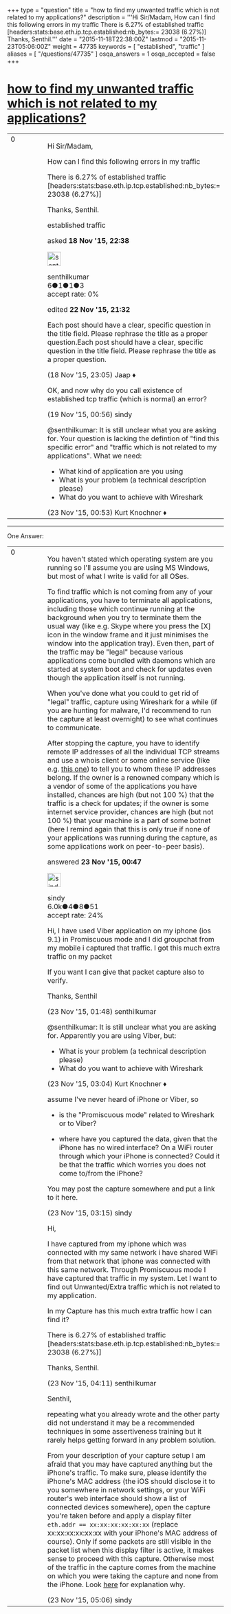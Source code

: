 +++
type = "question"
title = "how to find my unwanted traffic which is not related to my applications?"
description = '''Hi Sir/Madam,  How can I find this following errors in my traffic There is 6.27% of established traffic [headers:stats:base.eth.ip.tcp.established:nb_bytes:= 23038 (6.27%)]  Thanks,  Senthil.'''
date = "2015-11-18T22:38:00Z"
lastmod = "2015-11-23T05:06:00Z"
weight = 47735
keywords = [ "established", "traffic" ]
aliases = [ "/questions/47735" ]
osqa_answers = 1
osqa_accepted = false
+++

<div class="headNormal">

# [how to find my unwanted traffic which is not related to my applications?](/questions/47735/how-to-find-my-unwanted-traffic-which-is-not-related-to-my-applications)

</div>

<div id="main-body">

<div id="askform">

<table id="question-table" style="width:100%;"><colgroup><col style="width: 50%" /><col style="width: 50%" /></colgroup><tbody><tr class="odd"><td style="width: 30px; vertical-align: top"><div class="vote-buttons"><span id="post-47735-upvote" class="ajax-command post-vote up" rel="nofollow" title="I like this post (click again to cancel)"> </span><div id="post-47735-score" class="post-score" title="current number of votes">0</div><span id="post-47735-downvote" class="ajax-command post-vote down" rel="nofollow" title="I dont like this post (click again to cancel)"> </span> <span id="favorite-mark" class="ajax-command favorite-mark" rel="nofollow" title="mark/unmark this question as favorite (click again to cancel)"> </span><div id="favorite-count" class="favorite-count"></div></div></td><td><div id="item-right"><div class="question-body"><p>Hi Sir/Madam,</p><p>How can I find this following errors in my traffic</p><p>There is 6.27% of established traffic [headers:stats:base.eth.ip.tcp.established:nb_bytes:= 23038 (6.27%)]</p><p>Thanks, Senthil.</p></div><div id="question-tags" class="tags-container tags"><span class="post-tag tag-link-established" rel="tag" title="see questions tagged &#39;established&#39;">established</span> <span class="post-tag tag-link-traffic" rel="tag" title="see questions tagged &#39;traffic&#39;">traffic</span></div><div id="question-controls" class="post-controls"></div><div class="post-update-info-container"><div class="post-update-info post-update-info-user"><p>asked <strong>18 Nov '15, 22:38</strong></p><img src="https://secure.gravatar.com/avatar/d9a185f0640cbafbb4eedd27d3d6c144?s=32&amp;d=identicon&amp;r=g" class="gravatar" width="32" height="32" alt="senthilkumar&#39;s gravatar image" /><p><span>senthilkumar</span><br />
<span class="score" title="6 reputation points">6</span><span title="1 badges"><span class="badge1">●</span><span class="badgecount">1</span></span><span title="1 badges"><span class="silver">●</span><span class="badgecount">1</span></span><span title="3 badges"><span class="bronze">●</span><span class="badgecount">3</span></span><br />
<span class="accept_rate" title="Rate of the user&#39;s accepted answers">accept rate:</span> <span title="senthilkumar has no accepted answers">0%</span></p></div><div class="post-update-info post-update-info-edited"><p><span> edited <strong>22 Nov '15, 21:32</strong> </span></p></div></div><div id="comments-container-47735" class="comments-container"><span id="47736"></span><div id="comment-47736" class="comment"><div id="post-47736-score" class="comment-score"></div><div class="comment-text"><p>Each post should have a clear, specific question in the title field. Please rephrase the title as a proper question.Each post should have a clear, specific question in the title field. Please rephrase the title as a proper question.</p></div><div id="comment-47736-info" class="comment-info"><span class="comment-age">(18 Nov '15, 23:05)</span> <span class="comment-user userinfo">Jaap ♦</span></div></div><span id="47737"></span><div id="comment-47737" class="comment"><div id="post-47737-score" class="comment-score"></div><div class="comment-text"><p>OK, and now why do you call existence of established tcp traffic (which is normal) an error?</p></div><div id="comment-47737-info" class="comment-info"><span class="comment-age">(19 Nov '15, 00:56)</span> <span class="comment-user userinfo">sindy</span></div></div><span id="47855"></span><div id="comment-47855" class="comment"><div id="post-47855-score" class="comment-score"></div><div class="comment-text"><p><span></span><span>@senthilkumar</span>: It is still unclear what you are asking for. Your question is lacking the defintion of "find this specific error" and "traffic which is not related to my applications". What we need:</p><ul><li>What kind of application are you using</li><li>What is your problem (a technical description please)</li><li>What do you want to achieve with Wireshark</li></ul></div><div id="comment-47855-info" class="comment-info"><span class="comment-age">(23 Nov '15, 00:53)</span> <span class="comment-user userinfo">Kurt Knochner ♦</span></div></div></div><div id="comment-tools-47735" class="comment-tools"></div><div class="clear"></div><div id="comment-47735-form-container" class="comment-form-container"></div><div class="clear"></div></div></td></tr></tbody></table>

------------------------------------------------------------------------

<div class="tabBar">

<span id="sort-top"></span>

<div class="headQuestions">

One Answer:

</div>

</div>

<span id="47854"></span>

<div id="answer-container-47854" class="answer">

<table style="width:100%;"><colgroup><col style="width: 50%" /><col style="width: 50%" /></colgroup><tbody><tr class="odd"><td style="width: 30px; vertical-align: top"><div class="vote-buttons"><span id="post-47854-upvote" class="ajax-command post-vote up" rel="nofollow" title="I like this post (click again to cancel)"> </span><div id="post-47854-score" class="post-score" title="current number of votes">0</div><span id="post-47854-downvote" class="ajax-command post-vote down" rel="nofollow" title="I dont like this post (click again to cancel)"> </span></div></td><td><div class="item-right"><div class="answer-body"><p>You haven't stated which operating system are you running so I'll assume you are using MS Windows, but most of what I write is valid for all OSes.</p><p>To find traffic which is not coming from any of your applications, you have to terminate all applications, including those which continue running at the background when you try to terminate them the usual way (like e.g. Skype where you press the [X] icon in the window frame and it just minimises the window into the application tray). Even then, part of the traffic may be "legal" because various applications come bundled with daemons which are started at system boot and check for updates even though the application itself is not running.</p><p>When you've done what you could to get rid of "legal" traffic, capture using Wireshark for a while (if you are hunting for malware, I'd recommend to run the capture at least overnight) to see what continues to communicate.</p><p>After stopping the capture, you have to identify remote IP addresses of all the individual TCP streams and use a whois client or some online service (like e.g. <a href="https://www.whatismyip.com/ip-whois-lookup/">this one</a>) to tell you to whom these IP addresses belong. If the owner is a renowned company which is a vendor of some of the applications you have installed, chances are high (but not 100 %) that the traffic is a check for updates; if the owner is some internet service provider, chances are high (but not 100 %) that your machine is a part of some botnet (here I remind again that this is only true if none of your applications was running during the capture, as some applications work on peer-to-peer basis).</p></div><div class="answer-controls post-controls"></div><div class="post-update-info-container"><div class="post-update-info post-update-info-user"><p>answered <strong>23 Nov '15, 00:47</strong></p><img src="https://secure.gravatar.com/avatar/00fc6e2633725bd871ff636f0175eabc?s=32&amp;d=identicon&amp;r=g" class="gravatar" width="32" height="32" alt="sindy&#39;s gravatar image" /><p><span>sindy</span><br />
<span class="score" title="6049 reputation points"><span>6.0k</span></span><span title="4 badges"><span class="badge1">●</span><span class="badgecount">4</span></span><span title="8 badges"><span class="silver">●</span><span class="badgecount">8</span></span><span title="51 badges"><span class="bronze">●</span><span class="badgecount">51</span></span><br />
<span class="accept_rate" title="Rate of the user&#39;s accepted answers">accept rate:</span> <span title="sindy has 110 accepted answers">24%</span></p></div></div><div id="comments-container-47854" class="comments-container"><span id="47860"></span><div id="comment-47860" class="comment"><div id="post-47860-score" class="comment-score"></div><div class="comment-text"><p>Hi, I have used Viber application on my iphone (ios 9.1) in Promiscuous mode and I did groupchat from my mobile i captured that traffic. I got this much extra traffic on my packet</p><p>If you want I can give that packet capture also to verify.</p><p>Thanks, Senthil</p></div><div id="comment-47860-info" class="comment-info"><span class="comment-age">(23 Nov '15, 01:48)</span> <span class="comment-user userinfo">senthilkumar</span></div></div><span id="47863"></span><div id="comment-47863" class="comment"><div id="post-47863-score" class="comment-score"></div><div class="comment-text"><p><span>@senthilkumar</span>: It is still unclear what you are asking for. Apparently you are using Viber, but:</p><ul><li>What is your problem (a technical description please)</li><li>What do you want to achieve with Wireshark</li></ul></div><div id="comment-47863-info" class="comment-info"><span class="comment-age">(23 Nov '15, 03:04)</span> <span class="comment-user userinfo">Kurt Knochner ♦</span></div></div><span id="47864"></span><div id="comment-47864" class="comment"><div id="post-47864-score" class="comment-score"></div><div class="comment-text"><p>assume I've never heard of iPhone or Viber, so</p><ul><li><p>is the "Promiscuous mode" related to Wireshark or to Viber?</p></li><li><p>where have you captured the data, given that the iPhone has no wired interface? On a WiFi router through which your iPhone is connected? Could it be that the traffic which worries you does not come to/from the iPhone?</p></li></ul><p>You may post the capture somewhere and put a link to it here.</p></div><div id="comment-47864-info" class="comment-info"><span class="comment-age">(23 Nov '15, 03:15)</span> <span class="comment-user userinfo">sindy</span></div></div><span id="47865"></span><div id="comment-47865" class="comment"><div id="post-47865-score" class="comment-score"></div><div class="comment-text"><p>Hi,</p><p>I have captured from my iphone which was connected with my same network i have shared WiFi from that network that iphone was connected with this same network. Through Promiscuous mode I have captured that traffic in my system. Let I want to find out Unwanted/Extra traffic which is not related to my application.</p><p>In my Capture has this much extra traffic how I can find it?</p><p>There is 6.27% of established traffic [headers:stats:base.eth.ip.tcp.established:nb_bytes:= 23038 (6.27%)]</p><p>Thanks, Senthil.</p></div><div id="comment-47865-info" class="comment-info"><span class="comment-age">(23 Nov '15, 04:11)</span> <span class="comment-user userinfo">senthilkumar</span></div></div><span id="47866"></span><div id="comment-47866" class="comment"><div id="post-47866-score" class="comment-score"></div><div class="comment-text"><p>Senthil,</p><p>repeating what you already wrote and the other party did not understand it may be a recommended techniques in some assertiveness training but it rarely helps getting forward in any problem solution.</p><p>From your description of your capture setup I am afraid that you may have captured anything but the iPhone's traffic. To make sure, please identify the iPhone's MAC address (the iOS should disclose it to you somewhere in network settings, or your WiFi router's web interface should show a list of connected devices somewhere), open the capture you're taken before and apply a display filter <code>eth.addr == xx:xx:xx:xx:xx:xx</code> (replace xx:xx:xx:xx:xx:xx with your iPhone's MAC address of course). Only if some packets are still visible in the packet list when this display filter is active, it makes sense to proceed with this capture. Otherwise most of the traffic in the capture comes from the machine on which you were taking the capture and none from the iPhone. Look <a href="https://ask.wireshark.org/questions/47830/dhcp-troubleshooting-missing-offer-and-ack">here</a> for explanation why.</p></div><div id="comment-47866-info" class="comment-info"><span class="comment-age">(23 Nov '15, 05:06)</span> <span class="comment-user userinfo">sindy</span></div></div></div><div id="comment-tools-47854" class="comment-tools"></div><div class="clear"></div><div id="comment-47854-form-container" class="comment-form-container"></div><div class="clear"></div></div></td></tr></tbody></table>

</div>

<div class="paginator-container-left">

</div>

</div>

</div>


